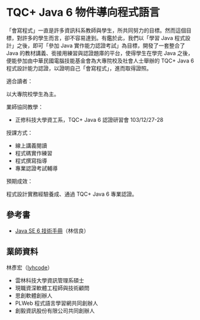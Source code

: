 # TQC+ Java 6 物件導向程式語言

「會寫程式」一直是許多資訊科系教師與學生，所共同努力的目標。然而這個目標，對許多的學生而言，卻不容易達到。有鑑於此，我們以「學習 Java 程式設計」之後，即可「參加 Java 實作能力認證考試」為目標，開發了一套整合了 Java 的教材講義、銜接用練習與認證題庫的平台，使得學生在學完 Java 之後，便能參加由中華民國電腦技能基金會為大專院校及社會人士舉辦的 TQC+ Java 6 程式設計能力認證，以證明自己「會寫程式」，進而取得證照。

<!--
* 2013 研習課程簡報 http://goo.gl/bKHia
* Robocode Java 坦克主程式下載 http://goo.gl/UpVb7
-->

適合讀者：

以大專院校學生為主。

業師協同教學：

* 正修科技大學資工系，TQC+ Java 6 認證研習會 103/12/27-28

授課方式：

* 線上講義閱讀
* 程式碼實作練習
* 程式撰寫指導
* 專業認證考試輔導

預期成效：

程式設計實務經驗養成、通過 TQC+ Java 6 專業認證。

## 參考書

* [Java SE 6 技術手冊](http://caterpillar.gitbooks.io/javase6tutorial/)（林信良）

## 業師資料

林彥宏（[lyhcode](http://lyhcode.info)）

* 雲林科技大學資訊管理系碩士
* 現職資深軟體工程師與技術顧問
* 思創軟體創辦人
* PLWeb 程式語言學習網共同創辦人
* 創毅資訊股份有限公司共同創辦人
